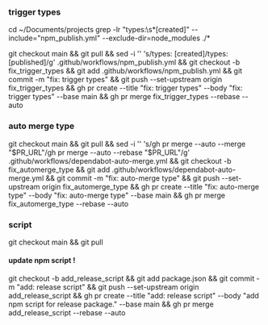 ### trigger types

cd ~/Documents/projects
grep -lr "types\:\s*\[created\]" --include="npm_publish.yml" --exclude-dir=node_modules ./*

git checkout main && git pull && sed -i '' 's/types: \[created\]/types: \[published\]/g' .github/workflows/npm_publish.yml && git checkout -b fix_trigger_types && git add .github/workflows/npm_publish.yml && git commit -m "fix: trigger types" && git push --set-upstream origin fix_trigger_types && gh pr create --title "fix: trigger types" --body "fix: trigger types" --base main && gh pr merge fix_trigger_types --rebase --auto

### auto merge type

git checkout main && git pull && sed -i '' 's/gh pr merge --auto --merge "\$PR_URL"/gh pr merge --auto --rebase "\$PR_URL"/g' .github/workflows/dependabot-auto-merge.yml && git checkout -b fix_automerge_type && git add .github/workflows/dependabot-auto-merge.yml && git commit -m "fix: auto-merge type" && git push --set-upstream origin fix_automerge_type && gh pr create --title "fix: auto-merge type" --body "fix: auto-merge type" --base main && gh pr merge fix_automerge_type --rebase --auto

### script

git checkout main && git pull

#### update npm script !

git checkout -b add_release_script && git add package.json && git commit -m "add: release script" && git push --set-upstream origin add_release_script && gh pr create --title "add: release script" --body "add npm script for release package." --base main && gh pr merge add_release_script --rebase --auto
